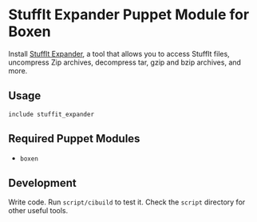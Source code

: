 # StuffIt Expander Puppet Module for Boxen

Install [StuffIt Expander](http://www.stuffit.com/mac-expander.html), a tool that allows you to access StuffIt files, uncompress Zip archives, decompress tar, gzip and bzip archives, and more.

## Usage

```puppet
include stuffit_expander
```

## Required Puppet Modules

* `boxen`

## Development

Write code. Run `script/cibuild` to test it. Check the `script`
directory for other useful tools.
